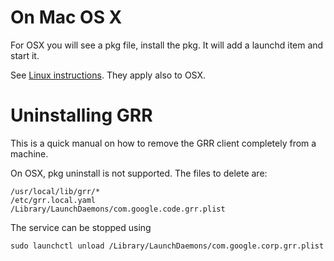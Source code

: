 # On Mac OS X

For OSX you will see a pkg file, install the pkg. It will add a
launchd item and start it.

See [Linux instructions](on-linux.md). They apply also to OSX.

# Uninstalling GRR

This is a quick manual on how to remove the GRR client completely from a machine.

On OSX, pkg uninstall is not supported. The files to delete are:

    /usr/local/lib/grr/*
    /etc/grr.local.yaml
    /Library/LaunchDaemons/com.google.code.grr.plist

The service can be stopped using

    sudo launchctl unload /Library/LaunchDaemons/com.google.corp.grr.plist